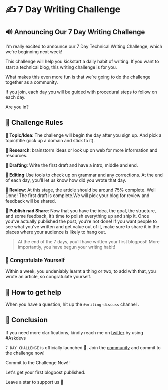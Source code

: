 # ✍️ 7 Day Writing Challenge

## 🔊 Announcing Our 7 Day Writing Challenge

I'm really excited to announce our 7 Day Technical Writing Challenge, which we're beginning next week!

This challenge will help you kickstart a daily habit of writing. If you want to start a technical blog, this writing challenge is for you.

What makes this even more fun is that we’re going to do the challenge together as a community.

If you join, each day you will be guided with procedural steps to follow on each day.

Are you in? 

## 📝 Challenge Rules 

**🔶 Topic/Idea**: The challenge will begin the day after you sign up.
And pick a topic/title (pick up a domain and stick to it).

**🔶 Research**: brainstorm ideas or look up on web for more information and resources.

**🔶 Drafting**: Write the first draft and have a intro, middle and end.

**🔶 Editing**:Use tools to check up on grammar and any corrections. At the end of each day, you’ll let us know how did you wrote that day.

**🔶 Review**: At this stage, the article should be around 75% complete. Well Done! The first draft is complete.We will pick your blog for review and feedback will be shared.

**🔶 Publish nad Share**: Now that you have the idea, the goal, the structure, and some feedback, it’s time to polish everything up and ship it. Once you’ve actually published the post, you’re not done! If you want people to see what you’ve written and get value out of it, make sure to share it in the places where your audience is likely to hang out.  


> At the end of the 7 days, you’ll have written your first blogpost! More importantly, you have begun your writing habit!

### 🤘  Congratulate Yourself
Within a week, you undeniably learnt a thing or two, to add with that, you wrote an article, so congratulate yourself.

## 🤚 How to get help
When you have a question, hit up the `#writing-discuss` channel .

## 📜 Conclusion 
If you need more clarifications, kindly reach me on [twitter](https://twitter.com/intent/tweet?url=https%3A%2F%2Fask-devs.vercel.app%2F&text=%40heyshubhi%20%3Cadd%20your%20question%20here%3E&hashtags=AskDevs) by using #Askdevs 

`7_DAY_CHALLENGE` is officially launched 🚀. Join the [community](https://discord.gg/DFwsFKfgEB) and commit to the challenge now!

Commit to the Challenge Now!!

Let's get your first blogpost published.

Leave a star to support us 🙏

